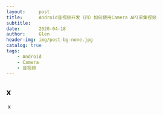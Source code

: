 ```yaml
---
layout:     post
title:      Android音视频开发（四）如何使用Camera API采集视频
subtitle:   
date:       2020-04-18
author:     Glen
header-img: img/post-bg-none.jpg
catalog: true
tags:
    - Android
    - Camera
    - 音视频
---
```


## x

​	x
